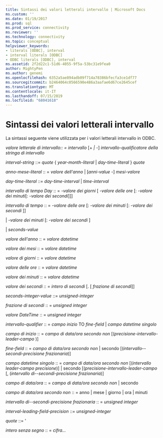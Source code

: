 ```yaml
---
title: Sintassi dei valori letterali intervallo | Microsoft Docs
ms.custom: ''
ms.date: 01/19/2017
ms.prod: sql
ms.prod_service: connectivity
ms.reviewer: ''
ms.technology: connectivity
ms.topic: conceptual
helpviewer_keywords:
- literals [ODBC], interval
- interval literals [ODBC]
- ODBC literals [ODBC], interval
ms.assetid: 2f2d22c1-51d6-4055-9f5a-53bc31e9fea0
author: MightyPen
ms.author: genemi
ms.openlocfilehash: 6352a5ae894adb09f714a78386bfecfa3ce1df77
ms.sourcegitcommit: b2464064c0566590e486a3aafae6d67ce2645cef
ms.translationtype: MT
ms.contentlocale: it-IT
ms.lasthandoff: 07/15/2019
ms.locfileid: "68041618"
---
```

# <a name="interval-literal-syntax"></a>Sintassi dei valori letterali intervallo
La sintassi seguente viene utilizzata per i valori letterali intervallo in ODBC.  
  
 *valore letterale di intervallo:: = intervallo* [+ *&#124;* -] *intervallo-qualificatore della stringa di intervallo*  
  
 *interval-string* ::= *quote* { *year-month-literal* &#124; *day-time-literal* } *quote*  
  
 *anno-mese-literal* :: = *valore dell'anno* &#124; [*anni-value* -] *mesi-valore*  
  
 *day-time-literal* ::= *day-time-interval* &#124; *time-interval*  
  
 *intervallo di tempo Day* :: = *-valore dei giorni* [ *-valore delle ore* [: *-valore dei minuti*[: *-valore dei secondi*]]]  
  
 *intervallo di tempo* :: = *-valore delle ore* [: *-valore dei minuti* [: *-valore dei secondi* ]]  
  
 &#124; *-valore dei minuti* [: *-valore dei secondi* ]  
  
 &#124; *seconds-value*  
  
 *valore dell'anno* :: = *valore datetime*  
  
 *valore dei mesi* :: = *valore datetime*  
  
 *valore di giorni* :: = *valore datetime*  
  
 *valore delle ore* :: = *valore datetime*  
  
 *valore dei minuti* :: = *valore datetime*  
  
 *valore dei secondi* :: = *intero di secondi* [. [ *frazione di secondi*]]  
  
 *seconds-integer-value* ::= *unsigned-integer*  
  
 *frazione di secondi* :: = *unsigned integer*  
  
 *valore DateTime* :: = *unsigned integer*  
  
 *intervallo-qualifier* :: = *campo inizio* TO *fine-field* &#124; *campo datetime singolo*  
  
 *campo di inizio* :: = *campo di data/ora secondo non* [(*precisione-intervallo-leader-campo* )]  
  
 *fine-field* :: = *campo di data/ora secondo non* &#124; secondo [(*intervallo--secondi-precisione frazionaria*)]  
  
 *campo datetime singolo* :: = *campo di data/ora secondo non* [(*intervallo leader-campo precisione*)] &#124; secondo [(*precisione-intervallo-leader-campo*  [, (*intervallo di--secondi-precisione frazionaria*)]  
  
 *campo di data/ora* :: = *campo di data/ora secondo non* &#124; secondo  
  
 *campo di data/ora secondo non* :: = anno &#124; mese &#124; giorno &#124; ora &#124; minuti  
  
 *intervallo di--secondi-precisione frazionaria* :: = *unsigned integer*  
  
 *interval-leading-field-precision* ::= *unsigned-integer*  
  
 *quote* ::= '  
  
 *intero senza segno* :: = *cifra...*
